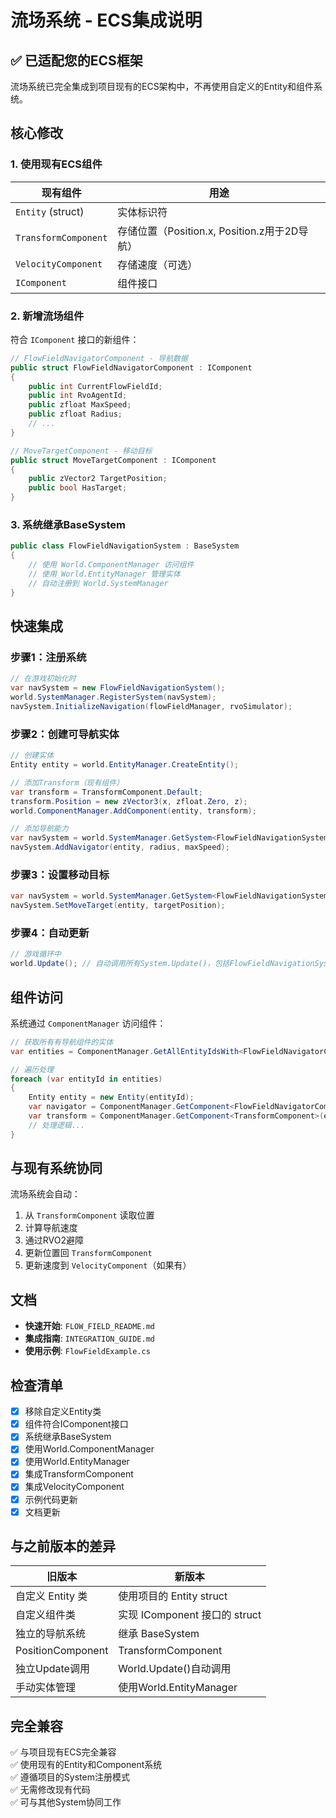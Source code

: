 # 流场系统 - ECS集成说明

## ✅ 已适配您的ECS框架

流场系统已完全集成到项目现有的ECS架构中，不再使用自定义的Entity和组件系统。

## 核心修改

### 1. 使用现有ECS组件

| 现有组件 | 用途 |
|---------|------|
| `Entity` (struct) | 实体标识符 |
| `TransformComponent` | 存储位置（Position.x, Position.z用于2D导航） |
| `VelocityComponent` | 存储速度（可选） |
| `IComponent` | 组件接口 |

### 2. 新增流场组件

符合 `IComponent` 接口的新组件：

```csharp
// FlowFieldNavigatorComponent - 导航数据
public struct FlowFieldNavigatorComponent : IComponent
{
    public int CurrentFlowFieldId;
    public int RvoAgentId;
    public zfloat MaxSpeed;
    public zfloat Radius;
    // ...
}

// MoveTargetComponent - 移动目标
public struct MoveTargetComponent : IComponent
{
    public zVector2 TargetPosition;
    public bool HasTarget;
}
```

### 3. 系统继承BaseSystem

```csharp
public class FlowFieldNavigationSystem : BaseSystem
{
    // 使用 World.ComponentManager 访问组件
    // 使用 World.EntityManager 管理实体
    // 自动注册到 World.SystemManager
}
```

## 快速集成

### 步骤1：注册系统

```csharp
// 在游戏初始化时
var navSystem = new FlowFieldNavigationSystem();
world.SystemManager.RegisterSystem(navSystem);
navSystem.InitializeNavigation(flowFieldManager, rvoSimulator);
```

### 步骤2：创建可导航实体

```csharp
// 创建实体
Entity entity = world.EntityManager.CreateEntity();

// 添加Transform（现有组件）
var transform = TransformComponent.Default;
transform.Position = new zVector3(x, zfloat.Zero, z);
world.ComponentManager.AddComponent(entity, transform);

// 添加导航能力
var navSystem = world.SystemManager.GetSystem<FlowFieldNavigationSystem>();
navSystem.AddNavigator(entity, radius, maxSpeed);
```

### 步骤3：设置移动目标

```csharp
var navSystem = world.SystemManager.GetSystem<FlowFieldNavigationSystem>();
navSystem.SetMoveTarget(entity, targetPosition);
```

### 步骤4：自动更新

```csharp
// 游戏循环中
world.Update(); // 自动调用所有System.Update()，包括FlowFieldNavigationSystem
```

## 组件访问

系统通过 `ComponentManager` 访问组件：

```csharp
// 获取所有有导航组件的实体
var entities = ComponentManager.GetAllEntityIdsWith<FlowFieldNavigatorComponent>();

// 遍历处理
foreach (var entityId in entities)
{
    Entity entity = new Entity(entityId);
    var navigator = ComponentManager.GetComponent<FlowFieldNavigatorComponent>(entity);
    var transform = ComponentManager.GetComponent<TransformComponent>(entity);
    // 处理逻辑...
}
```

## 与现有系统协同

流场系统会自动：
1. 从 `TransformComponent` 读取位置
2. 计算导航速度
3. 通过RVO2避障
4. 更新位置回 `TransformComponent`
5. 更新速度到 `VelocityComponent`（如果有）

## 文档

- **快速开始**: `FLOW_FIELD_README.md`
- **集成指南**: `INTEGRATION_GUIDE.md`
- **使用示例**: `FlowFieldExample.cs`

## 检查清单

- [x] 移除自定义Entity类
- [x] 组件符合IComponent接口
- [x] 系统继承BaseSystem
- [x] 使用World.ComponentManager
- [x] 使用World.EntityManager
- [x] 集成TransformComponent
- [x] 集成VelocityComponent
- [x] 示例代码更新
- [x] 文档更新

## 与之前版本的差异

| 旧版本 | 新版本 |
|-------|-------|
| 自定义 Entity 类 | 使用项目的 Entity struct |
| 自定义组件类 | 实现 IComponent 接口的 struct |
| 独立的导航系统 | 继承 BaseSystem |
| PositionComponent | TransformComponent |
| 独立Update调用 | World.Update()自动调用 |
| 手动实体管理 | 使用World.EntityManager |

## 完全兼容

✅ 与项目现有ECS完全兼容  
✅ 使用现有的Entity和Component系统  
✅ 遵循项目的System注册模式  
✅ 无需修改现有代码  
✅ 可与其他System协同工作

